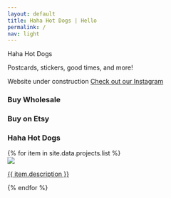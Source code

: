 ```yaml
---
layout: default
title: Haha Hot Dogs | Hello
permalink: /
nav: light
---
```


<section class="home-hero">
  <div class="pw-container">
    <div class="home-hero-content">
      <p>Haha Hot Dogs</p>
      <p></p>
      <p></p>
      <span class="white-text">Postcards, stickers, good times, and more!</span>
      <p></p>
      <span class="white-text">Website under construction</span>
      <a class="btn-lrg btn-lrg-dark" href="{{ "http://www.instagram.com/hahahotdogs"}}">Check out our Instagram</a>
    </div>
  </div>
</section>

<!--Dude. Just re-do the Projects section. Who cares if it's not centered? -->
<section class="home-buy-online">
  <section class="home-buy-online">
    <div class="pw-container-1-2">
      <h3>Buy Wholesale</h3>
      <div class="need-to-insert-image-control">
      </div>
    </div>
  </section>

  <section class="home-buy-online">
    <div class="pw-container-1-2">
      <h3>Buy on Etsy</h3>
      <div class="need-to-insert-image-control">
      </div>
    </div>
  </section>
</section>

<section class="home-projects">
  <div class="pw-container">
    <h3><a name="projects"></a>Haha Hot Dogs</h3>
    <div class="home-projects-list">
      {% for item in site.data.projects.list %}
      <div class="home-project">
        <a href="{{ item.url }}" alt="{{ item.title }}" data-lightbox="postcards">
          <img class="home-project-thumbnail" src="{{ item.thumbnail }}" />
          <!-- <h4 class="home-project-title">{{ item.title }}</h4> -->
          <p class="home-project-description">{{ item.description }}</p>
        </a>
      </div>
      {% endfor %}
    </div>
  </div>
</section>

